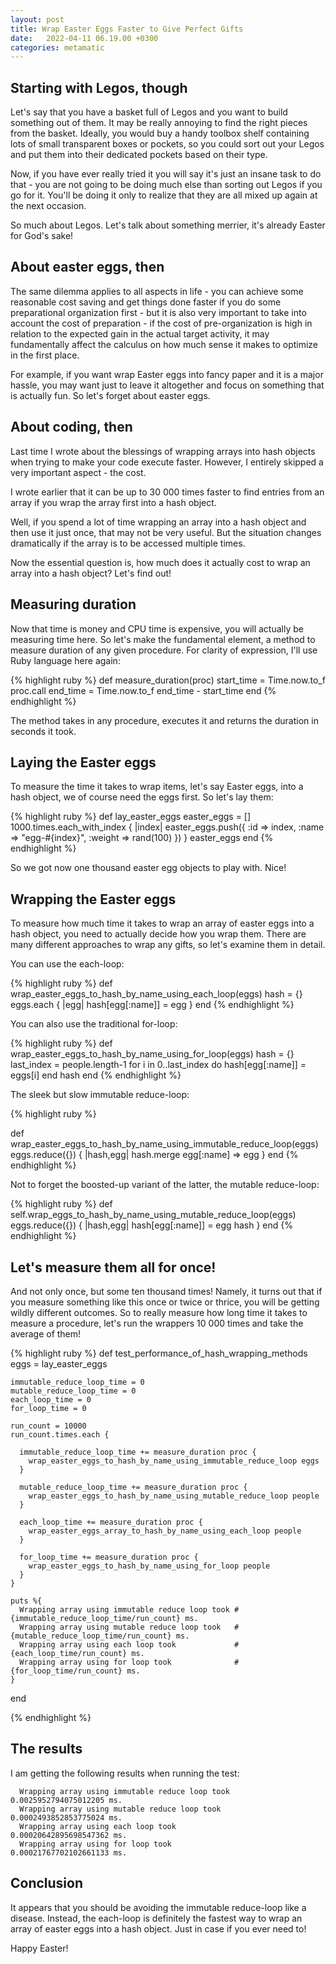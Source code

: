 ```yaml
---
layout: post
title: Wrap Easter Eggs Faster to Give Perfect Gifts 
date:   2022-04-11 06.19.00 +0300
categories: metamatic
---
```


## Starting with Legos, though

Let's say that you have a basket full of Legos and you want to
build something out of them. It may be really annoying to find the right pieces
from the basket. Ideally, you would buy a handy toolbox shelf
containing lots of small transparent boxes or pockets, 
so you could sort out your Legos and put them into their
dedicated pockets based on their type.

Now, if you have ever really tried it you will say it's just
an insane task to do that - you are not going to be doing
much else than sorting out Legos if you go for it. You'll be doing it
only to realize that they are all mixed up again at the next occasion.

So much about Legos. Let's talk about something merrier, 
it's already Easter for God's sake!

## About easter eggs, then

The same dilemma applies to all aspects in life - 
you can achieve some reasonable cost saving and get things done
faster if you do some preparational organization first - but it is also very
important to take into account the cost of preparation -
if the cost of pre-organization is high in relation to the expected gain
in the actual target activity, it may fundamentally affect the calculus
on how much sense it makes to optimize in the first place.

For example, if you want wrap Easter eggs into fancy paper and it is a
major hassle, you may want just to leave it altogether and focus on something that
is actually fun. So let's forget about easter eggs.

## About coding, then

Last time I wrote about the blessings of wrapping arrays into 
hash objects when trying to make your code execute faster. However,
I entirely skipped a very important aspect - the cost.

I wrote earlier that it can be up to 30 000 times faster to find entries
from an array if you wrap the array first into a hash object.

Well, if you spend a lot of time wrapping an array into a hash object
and then use it just once, that may not be very useful. But the situation
changes dramatically if the array is to be accessed multiple times.
 
Now the essential question is, how much does it actually cost to wrap an array into 
a hash object? Let's find out!

## Measuring duration

Now that time is money and CPU time is expensive, you will actually
be measuring time here. So let's make the fundamental element,
a method to measure duration of any given procedure. For clarity
of expression, I'll use Ruby language here again:

{% highlight ruby %}
  def measure_duration(proc)
    start_time = Time.now.to_f
    proc.call
    end_time = Time.now.to_f
    end_time - start_time
  end
{% endhighlight %}

The method takes in any procedure, executes it and returns the 
duration in seconds it took.

## Laying the Easter eggs

To measure the time it takes to wrap items, let's say Easter eggs,
into a hash object, we of course need the eggs first.
So let's lay them:

{% highlight ruby %}
  def lay_easter_eggs
     easter_eggs = []
     1000.times.each_with_index { |index|
      easter_eggs.push({
        :id => index,
        :name => "egg-#{index}",
        :weight => rand(100)
      })
     }
     easter_eggs
  end
{% endhighlight %}

So we got now one thousand easter egg objects to play with. Nice!

## Wrapping the Easter eggs

To measure how much time it takes to wrap an array of easter eggs
into a hash object, you need to actually decide how you wrap them.
There are many different approaches to wrap any gifts, 
so let's examine them in detail. 

You can use the each-loop:

{% highlight ruby %}
  def wrap_easter_eggs_to_hash_by_name_using_each_loop(eggs)
      hash = {}
      eggs.each { |egg|
        hash[egg[:name]] = egg
      }
  end
{% endhighlight %}

You can also use the traditional for-loop:

{% highlight ruby %}
  def wrap_easter_eggs_to_hash_by_name_using_for_loop(eggs)
    hash = {}
    last_index = people.length-1
    for i in 0..last_index do 
      hash[egg[:name]] = eggs[i]
    end
    hash
end
{% endhighlight %}

The sleek but slow immutable reduce-loop:

{% highlight ruby %}

  def wrap_easter_eggs_to_hash_by_name_using_immutable_reduce_loop(eggs)
    eggs.reduce({}) { |hash,egg|
      hash.merge egg[:name] => egg
    }
  end
{% endhighlight %}

Not to forget the boosted-up variant of the latter, the mutable reduce-loop:

{% highlight ruby %}
  def self.wrap_eggs_to_hash_by_name_using_mutable_reduce_loop(eggs)
    eggs.reduce({}) { |hash,egg|
      hash[egg[:name]] = egg
      hash
    }
  end
{% endhighlight %}

## Let's measure them all for once!

And not only once, but some ten thousand times! Namely,
it turns out that if you measure something like this once or twice or thrice,
you will be getting wildly different outcomes. So to really
measure how long time it takes to measure a procedure, let's run the 
wrappers 10 000 times and take the average of them!

{% highlight ruby %}
def test_performance_of_hash_wrapping_methods
    eggs = lay_easter_eggs

    immutable_reduce_loop_time = 0
    mutable_reduce_loop_time = 0
    each_loop_time = 0
    for_loop_time = 0
    
    run_count = 10000
    run_count.times.each {
    
      immutable_reduce_loop_time += measure_duration proc {
        wrap_easter_eggs_to_hash_by_name_using_immutable_reduce_loop eggs
      }
      
      mutable_reduce_loop_time += measure_duration proc {
        wrap_easter_eggs_to_hash_by_name_using_mutable_reduce_loop people
      }
    
      each_loop_time += measure_duration proc {
        wrap_easter_eggs_array_to_hash_by_name_using_each_loop people
      }
      
      for_loop_time += measure_duration proc {
        wrap_easter_eggs_to_hash_by_name_using_for_loop people
      }
    }
    
    puts %{
      Wrapping array using immutable reduce loop took #{immutable_reduce_loop_time/run_count} ms.
      Wrapping array using mutable reduce loop took   #{mutable_reduce_loop_time/run_count} ms.
      Wrapping array using each loop took             #{each_loop_time/run_count} ms.
      Wrapping array using for loop took              #{for_loop_time/run_count} ms.
    }
end

{% endhighlight %}

## The results

I am getting the following results when running the test:
```
  Wrapping array using immutable reduce loop took 0.0025952794075012205 ms.
  Wrapping array using mutable reduce loop took   0.0002493852853775024 ms.
  Wrapping array using each loop took             0.00020642895698547362 ms.
  Wrapping array using for loop took              0.00021767702102661133 ms.
```
## Conclusion

It appears that you should be avoiding the immutable reduce-loop like a disease.
Instead, the each-loop is definitely the fastest way to wrap an array of
easter eggs into a hash object. Just in case if you ever need to!

Happy Easter!
